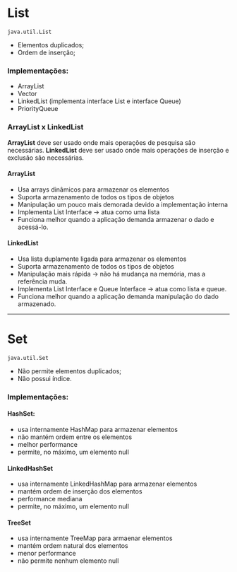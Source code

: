# List

`java.util.List`

* Elementos duplicados;
* Ordem de inserção;

### Implementações:
* ArrayList
* Vector
* LinkedList (implementa interface List e interface Queue)
* PriorityQueue

### ArrayList x LinkedList

**ArrayList** deve ser usado onde mais operações de pesquisa são necessárias.
**LinkedList** deve ser usado onde mais operações de inserção e exclusão são necessárias.

#### ArrayList

* Usa arrays dinâmicos para armazenar os elementos
* Suporta armazenamento de todos os tipos de objetos
* Manipulação um pouco mais demorada devido a implementação interna 
* Implementa List Interface &rarr; atua como uma lista
* Funciona melhor quando a aplicação demanda armazenar o dado e acessá-lo.


#### LinkedList
* Usa lista duplamente ligada para armazenar os elementos
* Suporta armazenamento de todos os tipos de objetos
* Manipulação mais rápida &rarr; não há mudança na memória, mas a referência muda.
* Implementa List Interface e Queue Interface &rarr; atua como lista e queue.
* Funciona melhor quando a aplicação demanda manipulação do dado armazenado.

---

# Set

`java.util.Set`

* Não permite elementos duplicados;
* Não possui índice.

### Implementações:

#### HashSet:
* usa internamente HashMap para armazenar elementos
* não mantém ordem entre os elementos
* melhor performance
* permite, no máximo, um elemento null

#### LinkedHashSet
* usa internamente LinkedHashMap para armazenar elementos
* mantém ordem de inserção dos elementos
* performance mediana
* permite, no máximo, um elemento null

#### TreeSet
* usa internamente TreeMap para armaenar elementos
* mantém ordem natural dos elementos
* menor performance
* não permite nenhum elemento null